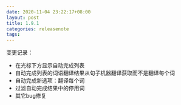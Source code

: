 ```yaml
---
date: 2020-11-04 23:22:17+08:00
layout: post
title: 1.9.1
categories: releasenote
tags: 
---
```


变更记录：

* 在光标下方显示自动完成列表
* 自动完成列表的词语翻译结果从句子机器翻译获取而不是翻译每个词
* 自动完成新选项：翻译每个词
* 过滤自动完成结果中的停用词
* 其它bug修复
